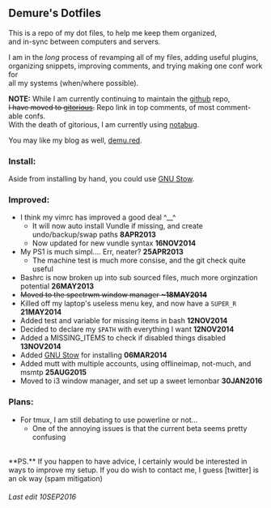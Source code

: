 <!--My (demuredemeanor) readme
# vim: set expandtab ts=4 sw=4: ## Since this is markdown
# https://gitorious.org/demure/dotfiles/
# legacy repo http://github.com/demure/dotfiles
-->

<!--
      ██                                            ██        
     ░██                                           ░░█        
     ░██  █████  ██████████  ██   ██ ██████  █████  ░   ██████
  ██████ ██░░░██░░██░░██░░██░██  ░██░░██░░█ ██░░░██    ██░░░░ 
 ██░░░██░███████ ░██ ░██ ░██░██  ░██ ░██ ░ ░███████   ░░█████ 
░██  ░██░██░░░░  ░██ ░██ ░██░██  ░██ ░██   ░██░░░░     ░░░░░██
░░██████░░██████ ███ ░██ ░██░░██████░███   ░░██████    ██████ 
 ░░░░░░  ░░░░░░ ░░░  ░░  ░░  ░░░░░░ ░░░     ░░░░░░    ░░░░░░  
      ██            ██     ████ ██  ██                        
     ░██           ░██    ░██░ ░░  ░██                        
     ░██  ██████  ██████ ██████ ██ ░██  █████   ██████        
  ██████ ██░░░░██░░░██░ ░░░██░ ░██ ░██ ██░░░██ ██░░░░         
 ██░░░██░██   ░██  ░██    ░██  ░██ ░██░███████░░█████         
░██  ░██░██   ░██  ░██    ░██  ░██ ░██░██░░░░  ░░░░░██        
░░██████░░██████   ░░██   ░██  ░██ ███░░██████ ██████         
 ░░░░░░  ░░░░░░     ░░    ░░   ░░ ░░░  ░░░░░░ ░░░░░░          
-->

## Demure's Dotfiles ##

This is a repo of my dot files, to help me keep them organized,  
and in-sync between computers and servers.  

I am in the *long* process of revamping all of my files, adding useful plugins,  
organizing snippets, improving comments, and trying making one conf work for  
all my systems (when/where possible).  

**NOTE:** While I am currently continuing to maintain the [github] repo,  
<strike>I have moved to [gitorious].</strike> Repo link in top comments, of most comment-able confs.  
With the death of gitorious, I am currently using [notabug].  

You may like my blog as well, [demu.red].  

### Install: ###

Aside from installing by hand, you could use [GNU Stow].

### Improved: ###

* I think my vimrc has improved a good deal ^__^  
    * It will now auto install Vundle if missing, and create undo/backup/swap paths **8APR2013**  
    * Now updated for new vundle syntax **16NOV2014**  
* My PS1 is much simpl.... Err, neater? **25APR2013**  
    * The machine test is much more consise, and the git check quite useful  
* Bashrc is now broken up into sub sourced files, much more orginzation potential **26MAY2013**  
* <strike>Moved to the spectrwm window manager **~18MAY2014** </strike>  
* Killed off my laptop's useless menu key, and now have a `SUPER_R` **21MAY2014**  
* Added test and variable for missing items in bash **12NOV2014**  
* Decided to declare my `$PATH` with everything I want **12NOV2014**  
* Added a MISSING_ITEMS to check if disabled things disabled **13NOV2014**  
* Added [GNU Stow] for installing **06MAR2014**  
* Added mutt with multiple accounts, using offlineimap, not-much, and msmtp **25AUG2015**  
* Moved to i3 window manager, and set up a sweet lemonbar **30JAN2016**  

### Plans: ###

* For tmux, I am still debating to use powerline or not...  
    * One of the annoying issues is that the current beta seems pretty confusing  

<BR>
**PS.** If you happen to have advice, I certainly would be interested in ways to
improve my setup.  
If you do wish to contact me, I guess [twitter] is an ok way (spam mitigation)  

###### Last edit 10SEP2016 #####


[github]: https://gitorious.org/demure/dotfiles
[gitorious]: https://gitorious.org/demure/dotfiles
[notabug]: https://notabug.org/demure/dotfiles/
[GNU Stow]: https://www.gnu.org/software/stow/
[twitter]: https://twitter.com/demure
[demu.red]: http://demu.red
